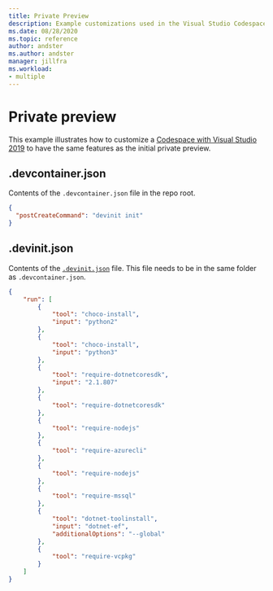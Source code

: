 ```yaml
---
title: Private Preview 
description: Example customizations used in the Visual Studio Codespaces for Visual Studio 2019 private preview repo.
ms.date: 08/28/2020
ms.topic: reference
author: andster
ms.author: andster
manager: jillfra
ms.workload:
- multiple
---
```

# Private preview

This example illustrates how to customize a [Codespace with Visual Studio 2019](https://docs.microsoft.com/visualstudio/codespaces/quickstarts/vs) to have the same features as the initial private preview.

## .devcontainer.json

Contents of the `.devcontainer.json` file in the repo root. 

```json
{
  "postCreateCommand": "devinit init"
}
```

## .devinit.json

Contents of the [`.devinit.json`](devinit-json) file. This file needs to be in the same folder as `.devcontainer.json`.

```json
{
    "run": [
        {
            "tool": "choco-install",
            "input": "python2"
        },
        {
            "tool": "choco-install",
            "input": "python3"
        },
        {
            "tool": "require-dotnetcoresdk",
            "input": "2.1.807"
        },
        {
            "tool": "require-dotnetcoresdk"
        },
        {
            "tool": "require-nodejs"
        },
        {
            "tool": "require-azurecli"
        },
        {
            "tool": "require-nodejs"
        },
        {
            "tool": "require-mssql"
        },
        {
            "tool": "dotnet-toolinstall",
            "input": "dotnet-ef",
            "additionalOptions": "--global"
        },
        {
            "tool": "require-vcpkg"
        }
    ]
}
```